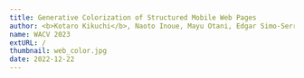 ```yaml
---
title: Generative Colorization of Structured Mobile Web Pages
author: <b>Kotaro Kikuchi</b>, Naoto Inoue, Mayu Otani, Edgar Simo-Serra, Kota Yamaguchi
name: WACV 2023
extURL: /
thumbnail: web_color.jpg
date: 2022-12-22
---
```

